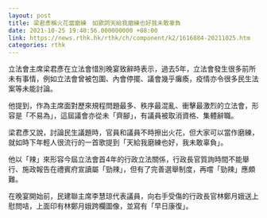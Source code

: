 ```yaml
---
layout: post
title: 梁君彥稱火花當磨練　如歌詞天給我磨練也好我未敢辜負
date: 2021-10-25 19:40:56.000000000 +08:00
link: https://news.rthk.hk/rthk/ch/component/k2/1616884-20211025.htm
categories: rthk
---
```


立法會主席梁君彥在立法會惜別晚宴致辭時表示，過去5年，立法會發生很多前所未有事情，例如立法會曾被包圍、內會停擺、議會幾乎癱瘓，疫情亦令很多民生法案等未能討論。

他提到，作為主席面對歷來規程問題最多、秩序最混亂、衝擊最激烈的立法會，形容是「不易為」，這屆議會亦從未「齊腳」，有議員被取消資格、集體辭職。

梁君彥又說，討論民生議題時，官員和議員不時擦出火花，但大家可以當作磨練，就如時下年輕人很流行的一首歌提到「天給我磨練也好，我未敢辜負」。

他以「辣」來形容今屆立法會首4年的行政立法關係，行政長官質詢時間不能舉行、施政報告在禮賓府宣讀屬「勁辣」，但有了完善選舉制度，再嚐「勁辣」應頗難。

在晚宴開始前，民建聯主席李慧琼代表議員，向右手受傷的行政長官林鄭月娥送上慰問咭，上面印有林鄭月娥跨欄圖像，並寫有「早日康復」。
